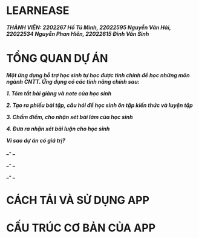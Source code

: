 # LEARNEASE
**_THÀNH VIÊN: 2202267 Hồ Tú Minh, 22022595 Nguyễn Văn Hải, 22022534 Nguyễn Phan Hiển, 22022615 Đinh Văn Sinh_**

# TỔNG QUAN DỰ ÁN 

**_Một ứng dụng hỗ trợ học sinh tự học được tinh chỉnh để học những môn ngành CNTT. Ứng dụng có các tính năng chính sau:_**

**_1. Tóm tắt bài giảng và note của học sinh_**

**_2. Tạo ra phiếu bài tập, câu hỏi để học sinh ôn tập kiến thức và luyện tập_**

**_3. Chấm điểm, cho nhận xét bài làm của học sinh_**

**_4. Đưa ra nhận xét bài luận cho học sinh_**

**_Vì sao dự án có giá trị?_**

**_- _**

**_- _**

**_- _**

# CÁCH TẢI VÀ SỬ DỤNG APP

# CẤU TRÚC CƠ BẢN CỦA APP 
